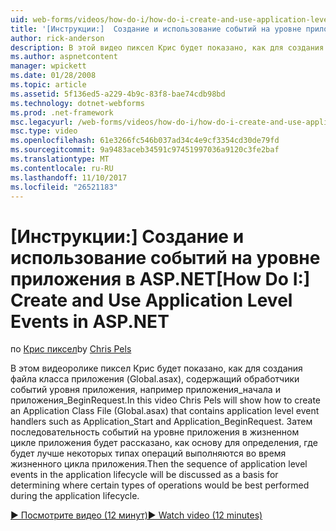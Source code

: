 ```yaml
---
uid: web-forms/videos/how-do-i/how-do-i-create-and-use-application-level-events-in-aspnet
title: '[Инструкции:]  Создание и использование событий на уровне приложения в ASP.NET | Документы Microsoft'
author: rick-anderson
description: В этой видео пиксел Крис будет показано, как для создания файла класса приложения (Global.asax), содержащий обработчики событий уровня приложения, например Application_S...
ms.author: aspnetcontent
manager: wpickett
ms.date: 01/28/2008
ms.topic: article
ms.assetid: 5f136ed5-a229-4b9c-83f8-bae74cdb98bd
ms.technology: dotnet-webforms
ms.prod: .net-framework
msc.legacyurl: /web-forms/videos/how-do-i/how-do-i-create-and-use-application-level-events-in-aspnet
msc.type: video
ms.openlocfilehash: 61e3266fc546b037ad34c4e9cf3354cd30de79fd
ms.sourcegitcommit: 9a9483aceb34591c97451997036a9120c3fe2baf
ms.translationtype: MT
ms.contentlocale: ru-RU
ms.lasthandoff: 11/10/2017
ms.locfileid: "26521183"
---
```

<a name="how-do-i--create-and-use-application-level-events-in-aspnet"></a><span data-ttu-id="c2bb9-103">[Инструкции:]  Создание и использование событий на уровне приложения в ASP.NET</span><span class="sxs-lookup"><span data-stu-id="c2bb9-103">[How Do I:]  Create and Use Application Level Events in ASP.NET</span></span>
====================
<span data-ttu-id="c2bb9-104">по [Крис пиксел](https://twitter.com/chrispels)</span><span class="sxs-lookup"><span data-stu-id="c2bb9-104">by [Chris Pels](https://twitter.com/chrispels)</span></span>

<span data-ttu-id="c2bb9-105">В этом видеоролике пиксел Крис будет показано, как для создания файла класса приложения (Global.asax), содержащий обработчики событий уровня приложения, например приложения\_начала и приложения\_BeginRequest.</span><span class="sxs-lookup"><span data-stu-id="c2bb9-105">In this video Chris Pels will show how to create an Application Class File (Global.asax) that contains application level event handlers such as Application\_Start and Application\_BeginRequest.</span></span> <span data-ttu-id="c2bb9-106">Затем последовательность событий на уровне приложения в жизненном цикле приложения будет рассказано, как основу для определения, где будет лучше некоторых типах операций выполняются во время жизненного цикла приложения.</span><span class="sxs-lookup"><span data-stu-id="c2bb9-106">Then the sequence of application level events in the application lifecycle will be discussed as a basis for determining where certain types of operations would be best performed during the application lifecycle.</span></span>

[<span data-ttu-id="c2bb9-107">&#9654; Посмотрите видео (12 минут)</span><span class="sxs-lookup"><span data-stu-id="c2bb9-107">&#9654; Watch video (12 minutes)</span></span>](https://channel9.msdn.com/Blogs/ASP-NET-Site-Videos/how-do-i-create-and-use-application-level-events-in-aspnet)
